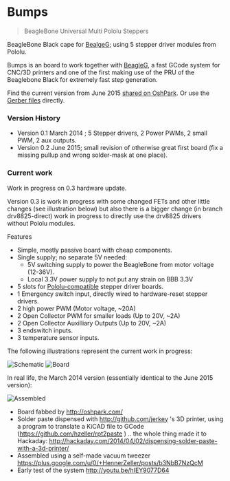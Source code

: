 Bumps
=====

> BeagleBone Universal Multi Pololu Steppers

BeagleBone Black cape for [BealgeG][beagleg-url]; using 5 stepper driver modules
from Pololu.

Bumps is an board to work together with [BeagleG][beagleg-url], a fast
GCode system for CNC/3D printers and one of the first making use of the PRU
of the Beaglebone Black for extremely fast step generation.

Find the current version from June 2015 [shared on OshPark][osh-bumps1]. Or use
the [Gerber files](./gerbers/bumps-gerbers.zip) directly.

### Version History

  * Version 0.1 March 2014 ; 5 Stepper drivers, 2 Power PWMs, 2 small PWM, 2 aux outputs.
  * Version 0.2 June 2015; small revision of otherwise great first board (fix a missing pullup and wrong solder-mask at one place).

### Current work
Work in progress on 0.3 hardware update.

Version 0.3 is work in progress with some changed FETs and other little changes
(see illustration below) but also there is a bigger change
(in branch drv8825-direct) work in progress to directly use the drv8825
drivers without Pololu modules.

Features
   * Simple, mostly passive board with cheap components.
   * Single supply; no separate 5V needed:
      * 5V switching supply to power the BeagleBone from motor voltage (12-36V).
      * Local 3.3V power supply to not put any strain on BBB 3.3V
   * 5 slots for [Pololu-compatible][pololu-url] stepper driver boards.
   * 1 Emergency switch input, directly wired to hardware-reset stepper drivers.
   * 2 high power PWM (Motor voltage, ~20A)
   * 2 Open Collector PWM for smaller loads (Up to 20V, ~2A)
   * 2 Open Collector Auxilliary Outputs (Up to 20V, ~2A)
   * 3 endswitch inputs.
   * 3 temperature sensor inputs.

The following illustrations represent the current work in progress:

![Schematic][schem]
![Board][board]

In real life, the March 2014 version (essentially identical to the June 2015
version):

![Assembled][assembled]

  * Board fabbed by http://oshpark.com/
  * Solder paste dispensed with http://github.com/jerkey 's 3D printer, using
	a program to translate a KiCAD file to GCode (https://github.com/hzeller/rpt2paste )
	.. the whole thing made it to Hackaday:
	http://hackaday.com/2014/04/02/dispensing-solder-paste-with-a-3d-printer/
  * Assembled using a self-made vacuum tweezer
	https://plus.google.com/u/0/+HennerZeller/posts/b3NbB7NzQcM
  * Early test of the system http://youtu.be/hIEY9077D64

[beagleg-url]: https://github.com/hzeller/beagleg
[pololu-url]: http://www.pololu.com/product/1182
[schem]: https://github.com/hzeller/bumps/raw/master/img/bumps-schem.png
[board]: https://github.com/hzeller/bumps/raw/master/img/bumps-board.png
[assembled]: https://github.com/hzeller/bumps/raw/master/img/bumps-connect.jpg
[osh-bumps1]: https://oshpark.com/shared_projects/zIXfRqDE
